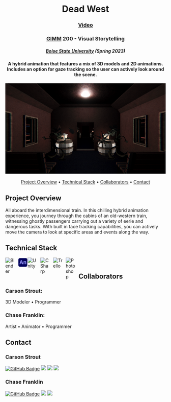 <h1 align="center">
<br>
Dead West
</h1>

<h3 align="center"><a href="https://drive.google.com/file/d/12Q7eucmwFIlQ50oOr9kwIXYnB8xTB5Z0/view?usp=sharing">Video</a></h3>

<h3 align="center"><a href="https://www.boisestate.edu/gimm/">GIMM</a> 200 - Visual Storytelling </h3>
<h5 align="center"><a href="https://www.boisestate.edu/">Boise State University</a> (Spring 2023) </h5>

<h4 align="center">A hybrid animation that features a mix of 3D models and 2D animations. Includes an option for gaze tracking so the user can actively look around the scene.</h4>

![screenshot](img/DeadWest.png "A Thief's Dilemma")

<p align="center">
  <a href="#project-overview">Project Overview</a> •
  <a href="#technical-stack">Technical Stack</a> •
  <a href="#collaborators">Collaborators</a> •
  <a href="#contact">Contact</a>
</p>

## Project Overview

All aboard the interdimensional train. In this chilling hybrid animation experience, you journey through the cabins of an old-western train, witnessing ghostly passengers carrying out a variety of eerie and dangerous tasks. With built in face tracking capabilities, you can actively move the camera to look at specific areas and events along the way.

## Technical Stack

<img align="left" alt="Blender" width="30px" style="padding-right:10px;" src="https://cdn.jsdelivr.net/gh/devicons/devicon/icons/blender/blender-original.svg" />
<img align="left" alt="AdobeAnimate" width="30px" src="img/AnimateIcon.png" />
<img align="left" alt="Unity" width="30px" style="padding-right:10px;" src="https://cdn.jsdelivr.net/gh/devicons/devicon/icons/unity/unity-original.svg" />
<img align="left" alt="CSharp" width="30px" style="padding-right:10px;" src="https://cdn.jsdelivr.net/gh/devicons/devicon/icons/csharp/csharp-original.svg" />
<img align="left" alt="Trello" width="30px" style="padding-right:10px;" src="https://cdn.jsdelivr.net/gh/devicons/devicon/icons/python/python-original.svg" />
<img align="left" alt="Photoshop" width="30px" style="padding-right:10px;" src="https://cdn.jsdelivr.net/gh/devicons/devicon/icons/photoshop/photoshop-plain.svg" />

<br />

## Collaborators

<h3>Carson Strout:</h3>
<p>3D Modeler • Programmer</p>

<h3>Chase Franklin:</h3>
<p>Artist • Animator • Programmer</p>

## Contact

<h3>Carson Strout</h3>

[![GitHub Badge](https://img.shields.io/badge/GitHub-100000?style=for-the-badge&logo=github&logoColor=white)](https://github.com/CarsonStrout)
<a href="mailto:carson.strout42@gmail.com"><img src="https://img.shields.io/badge/Gmail-D14836?style=for-the-badge&logo=gmail&logoColor=white"></a> <a href="https://www.linkedin.com/in/carson-strout-45a681187/"><img src="https://img.shields.io/badge/LinkedIn-0077B5?style=for-the-badge&logo=linkedin&logoColor=white"></a>
 <a href="https://carsonstrout.github.io/"><img src="https://img.shields.io/badge/portfolio-0A0A0A?style=for-the-badge&logo=dev.to&logoColor=white"></a>

 <h3>Chase Franklin</h3>

[![GitHub Badge](https://img.shields.io/badge/GitHub-100000?style=for-the-badge&logo=github&logoColor=white)](https://github.com/ChaseFranklin)
<a href="mailto:chasepfranklin@gmail.com"><img src="https://img.shields.io/badge/Gmail-D14836?style=for-the-badge&logo=gmail&logoColor=white"></a> <a href="https://www.linkedin.com/in/chase-franklin-763a16158/"><img src="https://img.shields.io/badge/LinkedIn-0077B5?style=for-the-badge&logo=linkedin&logoColor=white"></a>
